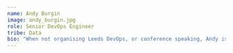 ```yaml
---
name: Andy Burgin
image: andy_burgin.jpg
role: Senior DevOps Engineer
tribe: Data
bio: "When not organising Leeds DevOps, or conference speaking, Andy is improving our underlying Hadoop data platform."
---
```

